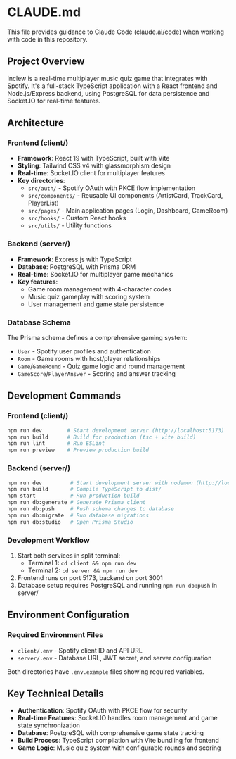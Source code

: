 # CLAUDE.md

This file provides guidance to Claude Code (claude.ai/code) when working with code in this repository.

## Project Overview

Inclew is a real-time multiplayer music quiz game that integrates with Spotify. It's a full-stack TypeScript application with a React frontend and Node.js/Express backend, using PostgreSQL for data persistence and Socket.IO for real-time features.

## Architecture

### Frontend (client/)
- **Framework**: React 19 with TypeScript, built with Vite
- **Styling**: Tailwind CSS v4 with glassmorphism design
- **Real-time**: Socket.IO client for multiplayer features
- **Key directories**:
  - `src/auth/` - Spotify OAuth with PKCE flow implementation
  - `src/components/` - Reusable UI components (ArtistCard, TrackCard, PlayerList)
  - `src/pages/` - Main application pages (Login, Dashboard, GameRoom)
  - `src/hooks/` - Custom React hooks
  - `src/utils/` - Utility functions

### Backend (server/)
- **Framework**: Express.js with TypeScript
- **Database**: PostgreSQL with Prisma ORM
- **Real-time**: Socket.IO for multiplayer game mechanics
- **Key features**: 
  - Game room management with 4-character codes
  - Music quiz gameplay with scoring system
  - User management and game state persistence

### Database Schema
The Prisma schema defines a comprehensive gaming system:
- `User` - Spotify user profiles and authentication
- `Room` - Game rooms with host/player relationships
- `Game`/`GameRound` - Quiz game logic and round management
- `GameScore`/`PlayerAnswer` - Scoring and answer tracking

## Development Commands

### Frontend (client/)
```bash
npm run dev        # Start development server (http://localhost:5173)
npm run build      # Build for production (tsc + vite build)
npm run lint       # Run ESLint
npm run preview    # Preview production build
```

### Backend (server/)
```bash
npm run dev         # Start development server with nodemon (http://localhost:3001)
npm run build       # Compile TypeScript to dist/
npm start           # Run production build
npm run db:generate # Generate Prisma client
npm run db:push     # Push schema changes to database
npm run db:migrate  # Run database migrations
npm run db:studio   # Open Prisma Studio
```

### Development Workflow
1. Start both services in split terminal:
   - Terminal 1: `cd client && npm run dev`
   - Terminal 2: `cd server && npm run dev`
2. Frontend runs on port 5173, backend on port 3001
3. Database setup requires PostgreSQL and running `npm run db:push` in server/

## Environment Configuration

### Required Environment Files
- `client/.env` - Spotify client ID and API URL
- `server/.env` - Database URL, JWT secret, and server configuration

Both directories have `.env.example` files showing required variables.

## Key Technical Details

- **Authentication**: Spotify OAuth with PKCE flow for security
- **Real-time Features**: Socket.IO handles room management and game state synchronization
- **Database**: PostgreSQL with comprehensive game state tracking
- **Build Process**: TypeScript compilation with Vite bundling for frontend
- **Game Logic**: Music quiz system with configurable rounds and scoring